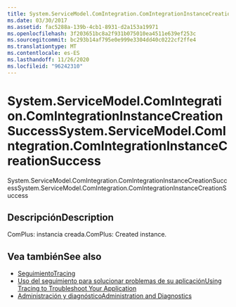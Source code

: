 ```yaml
---
title: System.ServiceModel.ComIntegration.ComIntegrationInstanceCreationSuccess
ms.date: 03/30/2017
ms.assetid: fac5288a-139b-4cb1-8931-d2a153a19971
ms.openlocfilehash: 3f203651bc8a2f931b075010ea4511e639ef253c
ms.sourcegitcommit: bc293b14af795e0e999e3304dd40c0222cf2ffe4
ms.translationtype: MT
ms.contentlocale: es-ES
ms.lasthandoff: 11/26/2020
ms.locfileid: "96242310"
---
```

# <a name="systemservicemodelcomintegrationcomintegrationinstancecreationsuccess"></a><span data-ttu-id="1eb81-102">System.ServiceModel.ComIntegration.ComIntegrationInstanceCreationSuccess</span><span class="sxs-lookup"><span data-stu-id="1eb81-102">System.ServiceModel.ComIntegration.ComIntegrationInstanceCreationSuccess</span></span>

<span data-ttu-id="1eb81-103">System.ServiceModel.ComIntegration.ComIntegrationInstanceCreationSuccess</span><span class="sxs-lookup"><span data-stu-id="1eb81-103">System.ServiceModel.ComIntegration.ComIntegrationInstanceCreationSuccess</span></span>  
  
## <a name="description"></a><span data-ttu-id="1eb81-104">Descripción</span><span class="sxs-lookup"><span data-stu-id="1eb81-104">Description</span></span>  

 <span data-ttu-id="1eb81-105">ComPlus: instancia creada.</span><span class="sxs-lookup"><span data-stu-id="1eb81-105">ComPlus: Created instance.</span></span>  
  
## <a name="see-also"></a><span data-ttu-id="1eb81-106">Vea también</span><span class="sxs-lookup"><span data-stu-id="1eb81-106">See also</span></span>

- [<span data-ttu-id="1eb81-107">Seguimiento</span><span class="sxs-lookup"><span data-stu-id="1eb81-107">Tracing</span></span>](index.md)
- [<span data-ttu-id="1eb81-108">Uso del seguimiento para solucionar problemas de su aplicación</span><span class="sxs-lookup"><span data-stu-id="1eb81-108">Using Tracing to Troubleshoot Your Application</span></span>](using-tracing-to-troubleshoot-your-application.md)
- [<span data-ttu-id="1eb81-109">Administración y diagnóstico</span><span class="sxs-lookup"><span data-stu-id="1eb81-109">Administration and Diagnostics</span></span>](../index.md)
